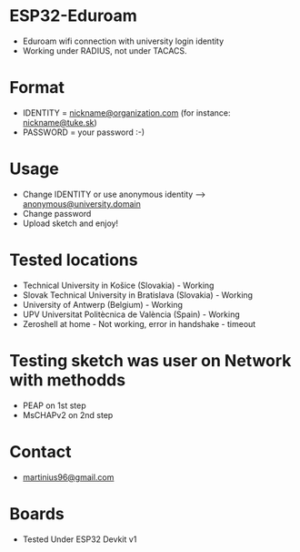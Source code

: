 # ESP32-Eduroam
* Eduroam wifi connection with university login identity
* Working under RADIUS, not under TACACS.

# Format
* IDENTITY = nickname@organization.com (for instance: nickname@tuke.sk)
* PASSWORD = your password :-)

# Usage
* Change IDENTITY or use anonymous identity --> anonymous@university.domain
* Change password
* Upload sketch and enjoy!

# Tested locations
* Technical University in Košice (Slovakia) - Working
* Slovak Technical University in Bratislava (Slovakia) - Working
* University of Antwerp (Belgium) - Working
* UPV Universitat Politècnica de València (Spain) - Working
* Zeroshell at home - Not working, error in handshake - timeout

# Testing sketch was user on Network with methodds
* PEAP on 1st step
* MsCHAPv2 on 2nd step

# Contact
* martinius96@gmail.com

# Boards
* Tested Under ESP32 Devkit v1
